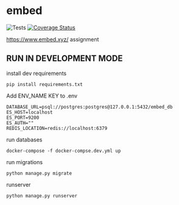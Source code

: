 # embed
![Tests](https://github.com/amirbahador-hub/embed/actions/workflows/tests.yml/badge.svg)
[![Coverage Status](https://coveralls.io/repos/github/amirbahador-hub/embed/badge.svg?branch=main)](https://coveralls.io/github/amirbahador-hub/embed?branch=main)

https://www.embed.xyz/ assignment

## RUN IN DEVELOPMENT MODE
install dev requirements
```
pip install requirements.txt
```
Add ENV_NAME KEY to .env
```
DATABASE_URL=psql://postgres:postgres@127.0.0.1:5432/embed_db
ES_HOST=localhost
ES_PORT=9200
ES_AUTH=""
REDIS_LOCATION=redis://localhost:6379
```
run databases
```
docker-compose -f docker-compse.dev.yml up
```

run migrations
```
python manage.py migrate
```
runserver
```bash
python manage.py runserver
```

